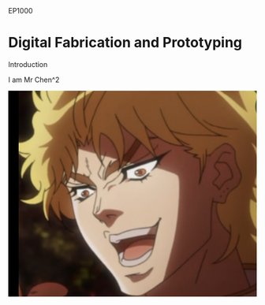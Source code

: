<html>
<head>
EP1000
</head>
<body>
<h1>Digital Fabrication and Prototyping</h1> 
Introduction
<p>I am Mr Chen^2</p>
<img src="Image1.png"/>
</body>
</html>
